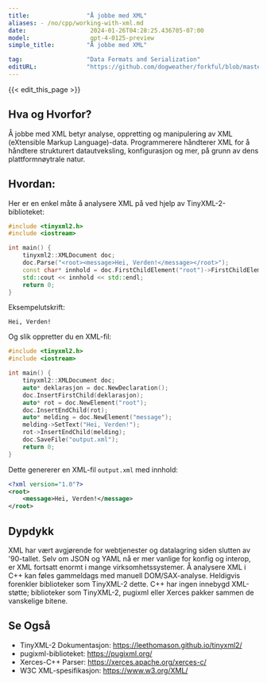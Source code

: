 ```yaml
---
title:                "Å jobbe med XML"
aliases: - /no/cpp/working-with-xml.md
date:                  2024-01-26T04:28:25.436705-07:00
model:                 gpt-4-0125-preview
simple_title:         "Å jobbe med XML"

tag:                  "Data Formats and Serialization"
editURL:              "https://github.com/dogweather/forkful/blob/master/content/no/cpp/working-with-xml.md"
---
```


{{< edit_this_page >}}

## Hva og Hvorfor?
Å jobbe med XML betyr analyse, oppretting og manipulering av XML (eXtensible Markup Language)-data. Programmerere håndterer XML for å håndtere strukturert datautveksling, konfigurasjon og mer, på grunn av dens plattformnøytrale natur.

## Hvordan:
Her er en enkel måte å analysere XML på ved hjelp av TinyXML-2-biblioteket:

```C++
#include <tinyxml2.h>
#include <iostream>

int main() {
    tinyxml2::XMLDocument doc;
    doc.Parse("<root><message>Hei, Verden!</message></root>");
    const char* innhold = doc.FirstChildElement("root")->FirstChildElement("message")->GetText();
    std::cout << innhold << std::endl;
    return 0;
}
```

Eksempelutskrift:

```
Hei, Verden!
```

Og slik oppretter du en XML-fil:

```C++
#include <tinyxml2.h>
#include <iostream>

int main() {
    tinyxml2::XMLDocument doc;
    auto* deklarasjon = doc.NewDeclaration();
    doc.InsertFirstChild(deklarasjon);
    auto* rot = doc.NewElement("root");
    doc.InsertEndChild(rot);
    auto* melding = doc.NewElement("message");
    melding->SetText("Hei, Verden!");
    rot->InsertEndChild(melding);
    doc.SaveFile("output.xml");
    return 0;
}
```

Dette genererer en XML-fil `output.xml` med innhold:

```xml
<?xml version="1.0"?>
<root>
    <message>Hei, Verden!</message>
</root>
```

## Dypdykk
XML har vært avgjørende for webtjenester og datalagring siden slutten av '90-tallet. Selv om JSON og YAML nå er mer vanlige for konfig og interop, er XML fortsatt enormt i mange virksomhetssystemer. Å analysere XML i C++ kan føles gammeldags med manuell DOM/SAX-analyse. Heldigvis forenkler biblioteker som TinyXML-2 dette. C++ har ingen innebygd XML-støtte; biblioteker som TinyXML-2, pugixml eller Xerces pakker sammen de vanskelige bitene.

## Se Også
- TinyXML-2 Dokumentasjon: https://leethomason.github.io/tinyxml2/
- pugixml-biblioteket: https://pugixml.org/
- Xerces-C++ Parser: https://xerces.apache.org/xerces-c/
- W3C XML-spesifikasjon: https://www.w3.org/XML/
